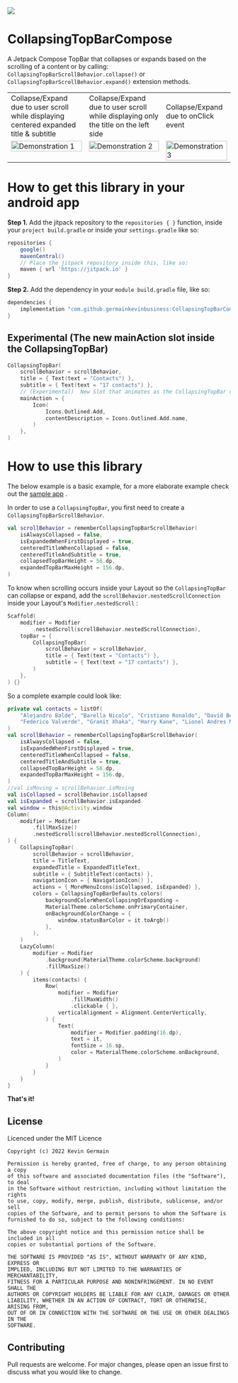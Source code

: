 [![](https://jitpack.io/v/germainkevinbusiness/CollapsingTopBarCompose.svg)](https://jitpack.io/#germainkevinbusiness/CollapsingTopBarCompose)

# CollapsingTopBarCompose

A Jetpack Compose TopBar that collapses or expands based on the scrolling of a content or by calling:
```CollapsingTopBarScrollBehavior.collapse()``` or ```CollapsingTopBarScrollBehavior.expand()``` extension methods.

<table>
  <tr>
    <td>Collapse/Expand due to user scroll while displaying centered expanded title & subtitle</td>
    <td>Collapse/Expand due to user scroll while displaying only the title on the left side</td>
    <td>Collapse/Expand due to onClick event</td>
  </tr>
  <tr>
    <td valign="top"><img src="https://user-images.githubusercontent.com/83923717/170046931-3f9cf06e-9476-4ea1-a932-34d3197a47df.gif" alt="Demonstration 1" width="100%" height="auto"/></td>
    <td valign="top"><img src="https://user-images.githubusercontent.com/83923717/170043487-5e78724b-bd66-4617-b703-624281d49c2a.gif" alt="Demonstration 2" width="100%" height="auto"/></td>
    <td valign="top"><img src="https://user-images.githubusercontent.com/83923717/194070935-afd190b5-821f-4d02-83f2-cbf444e9541d.gif" alt="Demonstration 3" width="100%" height="auto"/></td>
  </tr>
 </table>

# How to get this library in your android app

**Step 1.** Add the jitpack repository to the ``repositories { }``  function, inside
your ``project build.gradle`` or inside your ``settings.gradle`` like so:

```groovy
repositories {
    google()
    mavenCentral()
    // Place the jitpack repository inside this, like so:
    maven { url 'https://jitpack.io' }
}
```

**Step 2.** Add the dependency in your ``` module build.gradle ``` file, like so:

```groovy
dependencies {
    implementation "com.github.germainkevinbusiness:CollapsingTopBarCompose:1.1.0-beta06"
}
```

## Experimental (The new mainAction slot inside the CollapsingTopBar)

```kotlin
CollapsingTopBar(
    scrollBehavior = scrollBehavior,
    title = { Text(text = "Contacts") },
    subtitle = { Text(text = "17 contacts") },
    // (Experimental)  New Slot that animates as the CollapsingTopBar collapses or expands
    mainAction = {
        Icon(
            Icons.Outlined.Add,
            contentDescription = Icons.Outlined.Add.name,
        )
    },
)
```

# How to use this library

The below example is a basic example, for a more elaborate example check out
the [sample app](https://github.com/germainkevinbusiness/CollapsingTopBarCompose/blob/master/app/src/main/java/com/germainkevin/collapsingtopbarcompose/MainActivity.kt)
.

In order to use a ```CollapsingTopBar```, you first need to create
a ```CollapsingTopBarScrollBehavior```.

```kotlin
val scrollBehavior = rememberCollapsingTopBarScrollBehavior(
    isAlwaysCollapsed = false,
    isExpandedWhenFirstDisplayed = true,
    centeredTitleWhenCollapsed = false,
    centeredTitleAndSubtitle = true,
    collapsedTopBarHeight = 56.dp,
    expandedTopBarMaxHeight = 156.dp,
)
```

To know when scrolling occurs inside your Layout so the ```CollapsingTopBar``` can collapse or
expand, add the ```scrollBehavior.nestedScrollConnection``` inside your
Layout's  ```Modifier.nestedScroll``` :

```kotlin
Scaffold(
    modifier = Modifier
        .nestedScroll(scrollBehavior.nestedScrollConnection),
    topBar = {
        CollapsingTopBar(
            scrollBehavior = scrollBehavior,
            title = { Text(text = "Contacts") },
            subtitle = { Text(text = "17 contacts") },
        )
    },
) {}
```

So a complete example could look like:

```kotlin
private val contacts = listOf(
    "Alejandro Balde", "Barella Nicolo", "Cristiano Ronaldo", "David Beckham",
    "Federico Valverde", "Granit Xhaka", "Harry Kane", "Lionel Andres Messi",
)
val scrollBehavior = rememberCollapsingTopBarScrollBehavior(
    isAlwaysCollapsed = false,
    isExpandedWhenFirstDisplayed = true,
    centeredTitleWhenCollapsed = false,
    centeredTitleAndSubtitle = true,
    collapsedTopBarHeight = 56.dp,
    expandedTopBarMaxHeight = 156.dp,
)
//val isMoving = scrollBehavior.isMoving
val isCollapsed = scrollBehavior.isCollapsed
val isExpanded = scrollBehavior.isExpanded
val window = this@Activity.window
Column(
    modifier = Modifier
        .fillMaxSize()
        .nestedScroll(scrollBehavior.nestedScrollConnection),
) {
    CollapsingTopBar(
        scrollBehavior = scrollBehavior,
        title = TitleText,
        expandedTitle = ExpandedTitleText,
        subtitle = { SubtitleText(contacts) },
        navigationIcon = { NavigationIcon() },
        actions = { MoreMenuIcons(isCollapsed, isExpanded) },
        colors = CollapsingTopBarDefaults.colors(
            backgroundColorWhenCollapsingOrExpanding =
            MaterialTheme.colorScheme.onPrimaryContainer,
            onBackgroundColorChange = {
                window.statusBarColor = it.toArgb()
            },
        ),
    )
    LazyColumn(
        modifier = Modifier
            .background(MaterialTheme.colorScheme.background)
            .fillMaxSize()
    ) {
        items(contacts) {
            Row(
                modifier = Modifier
                    .fillMaxWidth()
                    .clickable { },
                verticalAlignment = Alignment.CenterVertically,
            ) {
                Text(
                    modifier = Modifier.padding(16.dp),
                    text = it,
                    fontSize = 16.sp,
                    color = MaterialTheme.colorScheme.onBackground,
                )
            }
        }
    }
}
```

**That's it!**

## License

Licenced under the MIT Licence

```
Copyright (c) 2022 Kevin Germain

Permission is hereby granted, free of charge, to any person obtaining a copy
of this software and associated documentation files (the "Software"), to deal
in the Software without restriction, including without limitation the rights
to use, copy, modify, merge, publish, distribute, sublicense, and/or sell
copies of the Software, and to permit persons to whom the Software is
furnished to do so, subject to the following conditions:

The above copyright notice and this permission notice shall be included in all
copies or substantial portions of the Software.

THE SOFTWARE IS PROVIDED "AS IS", WITHOUT WARRANTY OF ANY KIND, EXPRESS OR
IMPLIED, INCLUDING BUT NOT LIMITED TO THE WARRANTIES OF MERCHANTABILITY,
FITNESS FOR A PARTICULAR PURPOSE AND NONINFRINGEMENT. IN NO EVENT SHALL THE
AUTHORS OR COPYRIGHT HOLDERS BE LIABLE FOR ANY CLAIM, DAMAGES OR OTHER
LIABILITY, WHETHER IN AN ACTION OF CONTRACT, TORT OR OTHERWISE, ARISING FROM,
OUT OF OR IN CONNECTION WITH THE SOFTWARE OR THE USE OR OTHER DEALINGS IN THE
SOFTWARE.
```

## Contributing

Pull requests are welcome. For major changes, please open an issue first to discuss what you would
like to change.
